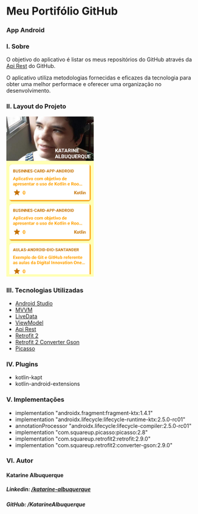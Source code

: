 # Meu Portifólio GitHub
### App Android

### I. Sobre

O objetivo do aplicativo é listar os meus repositórios do GitHub através da <a href="https://docs.github.com/pt/rest/guides/getting-started-with-the-rest-api">Api Rest</a> do GitHub.

O aplicativo utiliza metodologias fornecidas e eficazes da tecnologia para obter uma melhor performace e oferecer uma organização no desenvolvimento.

### II. Layout do Projeto

<img src="./images/img.png" alt="Imagem App" width="230">

### III. Tecnologias Utilizadas

* <a href="https://developer.android.com/studio?hl=pt">Android Studio</a>
* <a href="https://developer.android.com/topic/architecture">MVVM</a>
* <a href="https://developer.android.com/topic/libraries/architecture/livedata?hl=pt-br">LiveData</a>
* <a href="https://developer.android.com/topic/libraries/architecture/viewmodel?hl=pt-br">ViewModel</a>
* <a href="https://docs.github.com/pt/rest/guides/getting-started-with-the-rest-api">Api Rest</a>
* <a href="https://square.github.io/retrofit/">Retrofit 2</a>
* <a href="https://square.github.io/retrofit/">Retrofit 2 Converter Gson</a>
* <a href="https://square.github.io/picasso/">Picasso</a>

### IV. Plugins

* kotlin-kapt
* kotlin-android-extensions

### V. Implementações

* implementation "androidx.fragment:fragment-ktx:1.4.1"
* implementation "androidx.lifecycle:lifecycle-runtime-ktx:2.5.0-rc01"
* annotationProcessor "androidx.lifecycle:lifecycle-compiler:2.5.0-rc01"
* implementation "com.squareup.picasso:picasso:2.8"
* implementation "com.squareup.retrofit2:retrofit:2.9.0"
* implementation "com.squareup.retrofit2:converter-gson:2.9.0"


### VI. Autor

#### Katarine Albuquerque
##### _Linkedin_: <a href="https://www.linkedin.com/in/katarine-albuquerque/">/katarine-albuquerque</a>
##### _GitHub_: <a herf="https://github.com/KatarineAlbuquerque">/KatarineAlbuquerque</a>